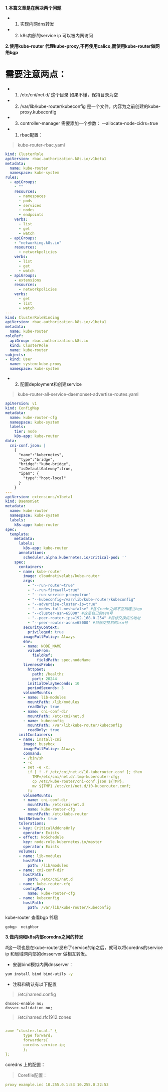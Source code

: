 **1.本篇文章是在解决两个问题**
- 1. 实现内网dns转发
- 2. k8s内部的service ip 可以被内网访问

**2.使用kube-router 代理kube-proxy,不再使用calico,而使用kube-router做网络bgp**

# 需要注意两点：

- 1. /etc/cni/net.d/ 这个目录 如果不懂，保持目录为空
- 2. /var/lib/kube-router/kubeconfig 是一个文件，内容为之前创建的kube-proxy.kubeconfig
- 3. controller-manager 需要添加一个参数：
  --allocate-node-cidrs=true

- 1. rbac配置：

> kube-router-rbac.yaml

``` yaml
kind: ClusterRole
apiVersion: rbac.authorization.k8s.io/v1beta1
metadata:
  name: kube-router
  namespace: kube-system
rules:
  - apiGroups:
    - ""
    resources:
      - namespaces
      - pods
      - services
      - nodes
      - endpoints
    verbs:
      - list
      - get
      - watch
  - apiGroups:
    - "networking.k8s.io"
    resources:
      - networkpolicies
    verbs:
      - list
      - get
      - watch
  - apiGroups:
    - extensions
    resources:
      - networkpolicies
    verbs:
      - get
      - list
      - watch
---
kind: ClusterRoleBinding
apiVersion: rbac.authorization.k8s.io/v1beta1
metadata:
  name: kube-router
roleRef:
  apiGroup: rbac.authorization.k8s.io
  kind: ClusterRole
  name: kube-router
subjects:
- kind: User
  name: system:kube-proxy
  namespace: kube-system
```

- 2. 配置deployment和创建service

>kube-router-all-service-daemonset-advertise-routes.yaml

``` yaml
apiVersion: v1
kind: ConfigMap
metadata:
  name: kube-router-cfg
  namespace: kube-system
  labels:
    tier: node
    k8s-app: kube-router
data:
  cni-conf.json: |
    {
      "name":"kubernetes",
      "type":"bridge",
      "bridge":"kube-bridge",
      "isDefaultGateway":true,
      "ipam": {
        "type":"host-local"
      }
    }
---
apiVersion: extensions/v1beta1
kind: DaemonSet
metadata:
  name: kube-router
  namespace: kube-system
  labels:
    k8s-app: kube-router
spec:
  template:
    metadata:
      labels:
        k8s-app: kube-router
      annotations:
        scheduler.alpha.kubernetes.io/critical-pod: ''
    spec:
      containers:
      - name: kube-router
        image: cloudnativelabs/kube-router
        args:
          - "--run-router=true"
          - "--run-firewall=true"
          - "--run-service-proxy=true"
          - "--kubeconfig=/var/lib/kube-router/kubeconfig"
          - "--advertise-cluster-ip=true"
          - "--nodes-full-mesh=false" #各个node之间不互相建立bgp
          - "--cluster-asn=65000" #这是自己的asn号
          - "--peer-router-ips=192.168.0.254" #目标交换机的地址
          - "--peer-router-asns=65000" #目标交换机的asn号
        securityContext:
          privileged: true
        imagePullPolicy: Always
        env:
        - name: NODE_NAME
          valueFrom:
            fieldRef:
              fieldPath: spec.nodeName
        livenessProbe:
          httpGet:
            path: /healthz
            port: 20244
          initialDelaySeconds: 10
          periodSeconds: 3
        volumeMounts:
        - name: lib-modules
          mountPath: /lib/modules
          readOnly: true
        - name: cni-conf-dir
          mountPath: /etc/cni/net.d
        - name: kubeconfig
          mountPath: /var/lib/kube-router/kubeconfig
          readOnly: true
      initContainers:
      - name: install-cni
        image: busybox
        imagePullPolicy: Always
        command:
        - /bin/sh
        - -c
        - set -e -x;
          if [ ! -f /etc/cni/net.d/10-kuberouter.conf ]; then
            TMP=/etc/cni/net.d/.tmp-kuberouter-cfg;
            cp /etc/kube-router/cni-conf.json ${TMP};
            mv ${TMP} /etc/cni/net.d/10-kuberouter.conf;
          fi
        volumeMounts:
        - name: cni-conf-dir
          mountPath: /etc/cni/net.d
        - name: kube-router-cfg
          mountPath: /etc/kube-router
      hostNetwork: true
      tolerations:
      - key: CriticalAddonsOnly
        operator: Exists
      - effect: NoSchedule
        key: node-role.kubernetes.io/master
        operator: Exists
      volumes:
      - name: lib-modules
        hostPath:
          path: /lib/modules
      - name: cni-conf-dir
        hostPath:
          path: /etc/cni/net.d
      - name: kube-router-cfg
        configMap:
          name: kube-router-cfg
      - name: kubeconfig
        hostPath:
          path: /var/lib/kube-router/kubeconfig
```

kube-router 查看bgp 邻居

```
gobgp  neighbor
```

**3.做内网和k8s内部coredns之间的转发**

#这一项也是在kube-router发布了service的ip之后，就可以将coredns的service ip 和局域网内部的dnsserver 做相互转发。


- 安装bind模拟内网dnsserver：

``` bash
yum install bind bind-utils -y
```

- 注释和确认有以下配置


> /etc/named.config

```
dnssec-enable no;
dnssec-validation no;
```
> /etc/named.rfc1912.zones

``` yaml

zone "cluster.local." {
        type forward;
        forwarders{
        coredns-service-ip;
        };
};
```


coredns 上的配置：

>Corefile配置：

``` yaml
proxy example.inc 10.255.0.1:53 10.255.0.22:53
```
